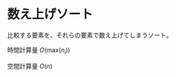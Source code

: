 # 数え上げソート

比較する要素を、それらの要素で数え上げてしまうソート。

時間計算量 $O\left(\mathrm{max}(n_i)\right)$

空間計算量 $O\left(n\right)$
